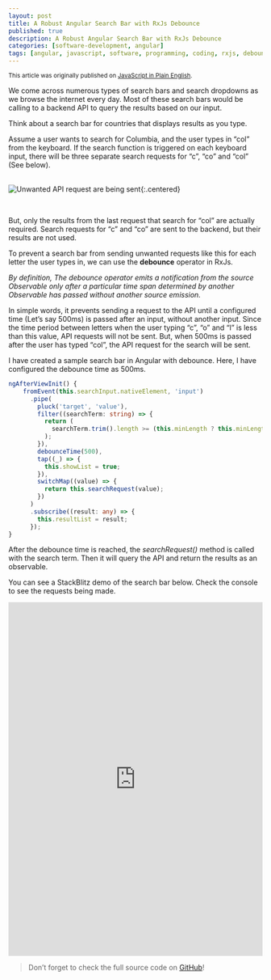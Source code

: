 ```yaml
---
layout: post
title: A Robust Angular Search Bar with RxJs Debounce
published: true
description: A Robust Angular Search Bar with RxJs Debounce
categories: [software-development, angular]
tags: [angular, javascript, software, programming, coding, rxjs, debounce]
---
```


<div class="message">
    <small>
  This article was originally published on <a href="https://javascript.plainenglish.io/a-robust-angular-search-bar-with-rxjs-debounce-29a082d6816e">JavaScript in Plain English</a>.
    </small>
</div>

We come across numerous types of search bars and search dropdowns as we browse the internet every day. Most of these search bars would be calling to a backend API to query the results based on our input.

Think about a search bar for countries that displays results as you type.

Assume a user wants to search for Columbia, and the user types in “col” from the keyboard. If the search function is triggered on each keyboard input, there will be three separate search requests for “c”, “co” and “col” (See below).
<br/><br/>

![Unwanted API request are being sent](/public/images/country-search-box.gif "Unwanted API request are being sent"){:.centered}

<br/>

But, only the results from the last request that search for “col” are actually required. Search requests for “c” and “co” are sent to the backend, but their results are not used.

To prevent a search bar from sending unwanted requests like this for each letter the user types in, we can use the **debounce** operator in RxJs.

_By definition, The debounce operator emits a notification from the source Observable only after a particular time span determined by another Observable has passed without another source emission._

In simple words, it prevents sending a request to the API until a configured time (Let’s say 500ms) is passed after an input, without another input. Since the time period between letters when the user typing “c”, “o” and “l” is less than this value, API requests will not be sent. But, when 500ms is passed after the user has typed “col”, the API request for the search will be sent.

I have created a sample search bar in Angular with debounce. Here, I have configured the debounce time as 500ms.

```typescript
ngAfterViewInit() {
    fromEvent(this.searchInput.nativeElement, 'input')
      .pipe(
        pluck('target', 'value'),
        filter((searchTerm: string) => {
          return (
            searchTerm.trim().length >= (this.minLength ? this.minLength : 1)
          );
        }),
        debounceTime(500),
        tap((_) => {
          this.showList = true;
        }),
        switchMap((value) => {
          return this.searchRequest(value);
        })
      )
      .subscribe((result: any) => {
        this.resultList = result;
      });
}
```

After the debounce time is reached, the _searchRequest()_ method is called with the search term. Then it will query the API and return the results as an observable.

You can see a StackBlitz demo of the search bar below. Check the console to see the requests being made.

<iframe src="https://stackblitz.com/edit/angular-search-bar-debounce?ctl=1&embed=1&file=src%2Fapp%2Fapp.component.html&view=preview" title="demo" width="100%" height="700px" frameborder="0"></iframe>

> Don’t forget to check the full source code on <a href="https://github.com/pabasara-mahindapala/search-bar">GitHub</a>!


